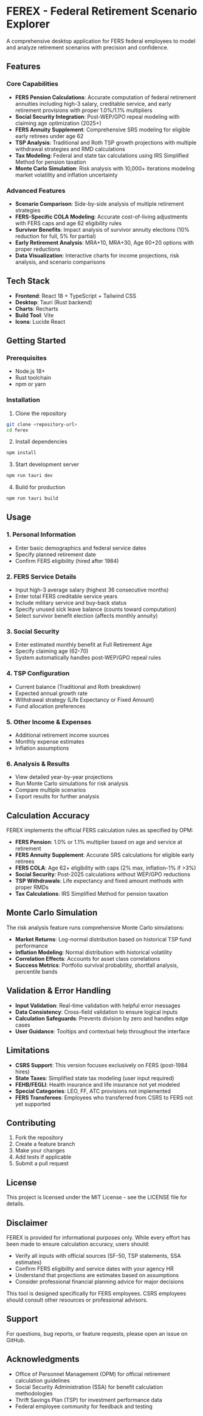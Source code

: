 # FEREX - Federal Retirement Scenario Explorer

A comprehensive desktop application for FERS federal employees to model and analyze retirement scenarios with precision and confidence.

## Features

### Core Capabilities
- **FERS Pension Calculations**: Accurate computation of federal retirement annuities including high-3 salary, creditable service, and early retirement provisions with proper 1.0%/1.1% multipliers
- **Social Security Integration**: Post-WEP/GPO repeal modeling with claiming age optimization (2025+)
- **FERS Annuity Supplement**: Comprehensive SRS modeling for eligible early retirees under age 62
- **TSP Analysis**: Traditional and Roth TSP growth projections with multiple withdrawal strategies and RMD calculations
- **Tax Modeling**: Federal and state tax calculations using IRS Simplified Method for pension taxation
- **Monte Carlo Simulation**: Risk analysis with 10,000+ iterations modeling market volatility and inflation uncertainty

### Advanced Features
- **Scenario Comparison**: Side-by-side analysis of multiple retirement strategies
- **FERS-Specific COLA Modeling**: Accurate cost-of-living adjustments with FERS caps and age 62 eligibility rules
- **Survivor Benefits**: Impact analysis of survivor annuity elections (10% reduction for full, 5% for partial)
- **Early Retirement Analysis**: MRA+10, MRA+30, Age 60+20 options with proper reductions
- **Data Visualization**: Interactive charts for income projections, risk analysis, and scenario comparisons

## Tech Stack

- **Frontend**: React 18 + TypeScript + Tailwind CSS
- **Desktop**: Tauri (Rust backend)
- **Charts**: Recharts
- **Build Tool**: Vite
- **Icons**: Lucide React

## Getting Started

### Prerequisites
- Node.js 18+ 
- Rust toolchain
- npm or yarn

### Installation

1. Clone the repository
```bash
git clone <repository-url>
cd ferex
```

2. Install dependencies
```bash
npm install
```

3. Start development server
```bash
npm run tauri dev
```

4. Build for production
```bash
npm run tauri build
```

## Usage

### 1. Personal Information
- Enter basic demographics and federal service dates
- Specify planned retirement date
- Confirm FERS eligibility (hired after 1984)

### 2. FERS Service Details
- Input high-3 average salary (highest 36 consecutive months)
- Enter total FERS creditable service years
- Include military service and buy-back status
- Specify unused sick leave balance (counts toward computation)
- Select survivor benefit election (affects monthly annuity)

### 3. Social Security
- Enter estimated monthly benefit at Full Retirement Age
- Specify claiming age (62-70)
- System automatically handles post-WEP/GPO repeal rules

### 4. TSP Configuration
- Current balance (Traditional and Roth breakdown)
- Expected annual growth rate
- Withdrawal strategy (Life Expectancy or Fixed Amount)
- Fund allocation preferences

### 5. Other Income & Expenses
- Additional retirement income sources
- Monthly expense estimates
- Inflation assumptions

### 6. Analysis & Results
- View detailed year-by-year projections
- Run Monte Carlo simulations for risk analysis
- Compare multiple scenarios
- Export results for further analysis

## Calculation Accuracy

FEREX implements the official FERS calculation rules as specified by OPM:

- **FERS Pension**: 1.0% or 1.1% multiplier based on age and service at retirement
- **FERS Annuity Supplement**: Accurate SRS calculations for eligible early retirees
- **FERS COLA**: Age 62+ eligibility with caps (2% max, inflation-1% if >3%)
- **Social Security**: Post-2025 calculations without WEP/GPO reductions
- **TSP Withdrawals**: Life expectancy and fixed amount methods with proper RMDs
- **Tax Calculations**: IRS Simplified Method for pension taxation

## Monte Carlo Simulation

The risk analysis feature runs comprehensive Monte Carlo simulations:

- **Market Returns**: Log-normal distribution based on historical TSP fund performance
- **Inflation Modeling**: Normal distribution with historical volatility
- **Correlation Effects**: Accounts for asset class correlations
- **Success Metrics**: Portfolio survival probability, shortfall analysis, percentile bands

## Validation & Error Handling

- **Input Validation**: Real-time validation with helpful error messages
- **Data Consistency**: Cross-field validation to ensure logical inputs
- **Calculation Safeguards**: Prevents division by zero and handles edge cases
- **User Guidance**: Tooltips and contextual help throughout the interface

## Limitations

- **CSRS Support**: This version focuses exclusively on FERS (post-1984 hires)
- **State Taxes**: Simplified state tax modeling (user input required)
- **FEHB/FEGLI**: Health insurance and life insurance not yet modeled
- **Special Categories**: LEO, FF, ATC provisions not implemented
- **FERS Transferees**: Employees who transferred from CSRS to FERS not yet supported

## Contributing

1. Fork the repository
2. Create a feature branch
3. Make your changes
4. Add tests if applicable
5. Submit a pull request

## License

This project is licensed under the MIT License - see the LICENSE file for details.

## Disclaimer

FEREX is provided for informational purposes only. While every effort has been made to ensure calculation accuracy, users should:

- Verify all inputs with official sources (SF-50, TSP statements, SSA estimates)
- Confirm FERS eligibility and service dates with your agency HR
- Understand that projections are estimates based on assumptions
- Consider professional financial planning advice for major decisions

This tool is designed specifically for FERS employees. CSRS employees should consult other resources or professional advisors.

## Support

For questions, bug reports, or feature requests, please open an issue on GitHub.

## Acknowledgments

- Office of Personnel Management (OPM) for official retirement calculation guidelines
- Social Security Administration (SSA) for benefit calculation methodologies
- Thrift Savings Plan (TSP) for investment performance data
- Federal employee community for feedback and testing